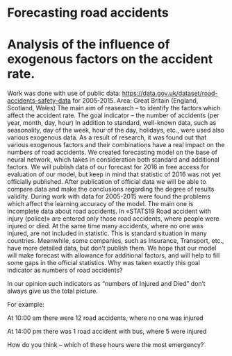 # Forecasting road accidents
# Analysis of the influence of exogenous factors on the accident rate.
Work was done with use of public data: https://data.gov.uk/dataset/road-accidents-safety-data for 2005-2015.
Area: Great Britain (England, Scotland, Wales)
The main aim of reasearch – to identify the factors which affect the accident rate. The goal indicator – the number of accidents (per year, month, day, hour)
In addition to standard, well-known data, such as seasonality, day of the week, hour of the day, holidays, etc., were used also various exogenous data.
As a result of research, it was found out that various exogenous factors and their combinations have a real impact on the numbers of road accidents.
We created forecasting model on the base of neural network, which takes in consideration both standard and additional factors.
We will publish data of our forecast for 2016 in free access for evaluation of our model, but keep in mind that statistic of 2016 was not yet officially published. After publication of official data we will be able to compare data and make the conclusions regarding the degree of results validity. During work with data for 2005-2015 were found the problems which affect the learning accuracy of the model. The main one is incomplete data about road accidents. In «STATS19 Road accident with injury (police)» are entered only those road accidents, where people were injured or died. At the same time many accidents, where no one was injured, are not included in statistic. This is standard situation in many countries. Meanwhile, some companies, such as Insurance, Transport, etc., have more detailed data, but don’t publish them.
We hope that our model will make forecast with allowance for additional factors, and will help to fill some gaps in the official statistics. Why was taken exactly this goal indicator as numbers of road accidents?

In our opinion such indicators as “numbers of Injured and Died” don’t always give us the total picture.

For example:

At 10:00 am there were 12 road accidents, where no one was injured

At 14:00 pm there was 1 road accident with bus, where 5 were injured

How do you think – which of these hours were the most emergency?
